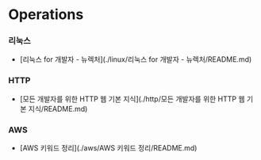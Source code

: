 # Operations

### 리눅스
- [리눅스 for 개발자 - 뉴렉처](./linux/리눅스 for 개발자 - 뉴렉처/README.md)

### HTTP
- [모든 개발자를 위한 HTTP 웹 기본 지식](./http/모든 개발자를 위한 HTTP 웹 기본 지식/README.md)

### AWS
- [AWS 키워드 정리](./aws/AWS 키워드 정리/README.md)